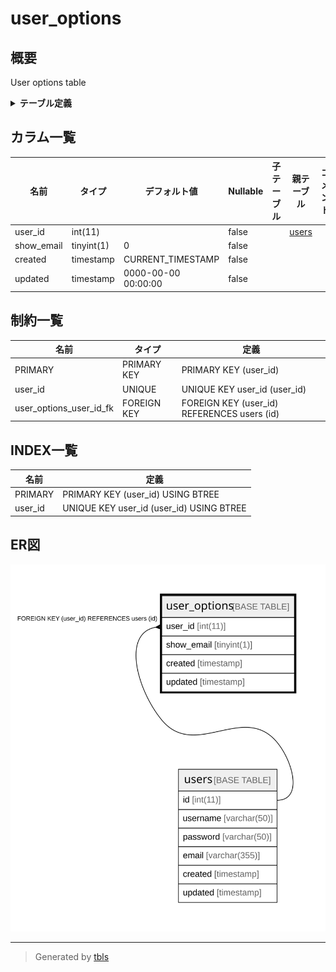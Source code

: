 # user_options

## 概要

User options table

<details>
<summary><strong>テーブル定義</strong></summary>

```sql
CREATE TABLE `user_options` (
  `user_id` int(11) NOT NULL,
  `show_email` tinyint(1) NOT NULL DEFAULT '0',
  `created` timestamp NOT NULL DEFAULT CURRENT_TIMESTAMP ON UPDATE CURRENT_TIMESTAMP,
  `updated` timestamp NOT NULL DEFAULT '0000-00-00 00:00:00',
  PRIMARY KEY (`user_id`),
  UNIQUE KEY `user_id` (`user_id`),
  CONSTRAINT `user_options_user_id_fk` FOREIGN KEY (`user_id`) REFERENCES `users` (`id`) ON DELETE CASCADE ON UPDATE NO ACTION
) ENGINE=InnoDB DEFAULT CHARSET=latin1 COMMENT='User options table'
```

</details>

## カラム一覧

| 名前         | タイプ        | デフォルト値              | Nullable | 子テーブル      | 親テーブル             | コメント     |
| ---------- | ---------- | ------------------- | -------- | ---------- | ----------------- | -------- |
| user_id    | int(11)    |                     | false    |            | [users](users.md) |          |
| show_email | tinyint(1) | 0                   | false    |            |                   |          |
| created    | timestamp  | CURRENT_TIMESTAMP   | false    |            |                   |          |
| updated    | timestamp  | 0000-00-00 00:00:00 | false    |            |                   |          |

## 制約一覧

| 名前                      | タイプ         | 定義                                          |
| ----------------------- | ----------- | ------------------------------------------- |
| PRIMARY                 | PRIMARY KEY | PRIMARY KEY (user_id)                       |
| user_id                 | UNIQUE      | UNIQUE KEY user_id (user_id)                |
| user_options_user_id_fk | FOREIGN KEY | FOREIGN KEY (user_id) REFERENCES users (id) |

## INDEX一覧

| 名前      | 定義                                       |
| ------- | ---------------------------------------- |
| PRIMARY | PRIMARY KEY (user_id) USING BTREE        |
| user_id | UNIQUE KEY user_id (user_id) USING BTREE |

## ER図

![er](user_options.svg)

---

> Generated by [tbls](https://github.com/k1LoW/tbls)
